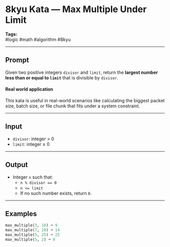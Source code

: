 # 8kyu Kata — Max Multiple Under Limit

**Tags:**  
#logic #math #algorithm #8kyu 

---

## Prompt

Given two positive integers `divisor` and `limit`, return the **largest number less than or equal to `limit`** that is divisible by `divisor`.

#### Real world application
This kata is useful in real-world scenarios like calculating the biggest packet size, batch size, or file chunk that fits under a system constraint.

---

## Input

- `divisor`: integer > 0  
- `limit`: integer ≥ 0

---

## Output

- Integer `n` such that:
  - `n % divisor == 0`
  - `n <= limit`
  - If no such number exists, return `0`.

---

## Examples

```python
max_multiple(3, 10) ➞ 9
max_multiple(7, 20) ➞ 14
max_multiple(5, 25) ➞ 25
max_multiple(5, 2) ➞ 0
```
